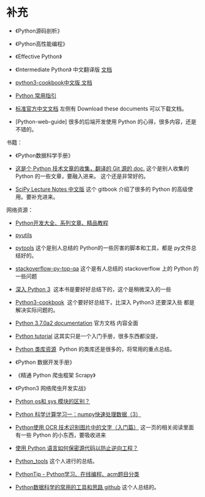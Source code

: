 # 补充



- 《Python源码剖析》
- 《Python高性能编程》
- 《Effective Python》

- 《Intermediate Python》 中文翻译版 [文档](http://www.lizenghai.com/doc/Intermediate_Python_CN/Introduction.html)
- [python3-cookbook中文版 文档](http://www.lizenghai.com/doc/python3-cookbook/index.html)

- [Python 常用指引](https://docs.python.org/zh-cn/3/howto/index.html)



- [标准官方中文文档](https://docs.Python.org/zh-cn/3.6/) 左侧有 Download these documents 可以下载文档。









- [Python-web-guide] 很多的后端开发使用 Python 的心得，很多内容，还是不错的。


书籍：

- 《Python数据科学手册》



- [这是个 Python 技术文章的收集，翻译的 Git 源的 doc.](https://pyzh.readthedocs.io/en/latest/index.html) 这个是别人收集的 Python 的一些文章，要融入进来。 这个还是非常好的。
- [SciPy Lecture Notes 中文版](https://wizardforcel.gitbooks.io/scipy-lecture-notes/content/17.html) 这个 gitbook 介绍了很多的 Python
 的高级使用。要补充进来。



网络资源：


- [Python开发大全、系列文章、精品教程](https://blog.csdn.net/luanpeng825485697/article/details/78347433)
- [pyutils](https://github.com/wklken/pyutils)
- [pytools](https://github.com/wklken/pytools) 这个是别人总结的 Python的一些厉害的脚本和工具，都是 py文件总结好的。
- [stackoverflow-py-top-qa](https://github.com/wklken/stackoverflow-py-top-qa) 这个是有人总结的 stackoverflow 上的 Python 的一些问题
- [深入 Python 3](https://dipyzh.bitbucket.io/)  这本书是要好好总结下的，这个是稍微深入的一些
- [Python3-cookbook](http://Python3-cookbook.readthedocs.io/zh_CN/latest/index.html#)  这个要好好总结下，比深入 Python3 还要深入些 都是解决实际问题的。
- [Python 3.7.0a2 documentation](http://Python.readthedocs.io/en/latest/) 官方文档 内容全面
- [Python tutorial](http://www.Pythondoc.com/Pythontutorial3/index.html#) 这其实只是一个入门手册，很多东西都没提，
- [Python 类库资源](http://106.15.37.116/2018/05/03/Python-%E7%B1%BB%E5%BA%93%E8%B5%84%E6%BA%90/#1wxPython)  Python 的类库还是很多的，将常用的重点总结。
- 《Python 数据开发手册》
- 《精通 Python 爬虫框架 Scrapy》
- 《Python3 网络爬虫开发实战》
- [Python os和 sys 模块的区别？](https://www.zhihu.com/question/31843617)

- [Python 科学计算学习一：numpy快速处理数据（3）](https://blog.csdn.net/ikerpeng/article/details/20077439)
- [Python使用 OCR 技术识别图片中的文字（入门篇）](https://blog.csdn.net/oh5W6HinUg43JvRhhB/article/details/78683112) 这一页的相关阅读里面有一些 Python 的小东西，要吸收进来

- [使用 Python 语言如何保密源代码以防止逆向工程？](https://www.zhihu.com/question/20069661)


- [Python_tools](https://github.com/huaxz1986/Python_tools) 这个人进行的总结。

- [PythonTip - Python学习、在线编程、acm题目分类](http://www.Pythontip.com/)

- [Python数据科学的常用的工具和思路 github](https://github.com/hsz1273327/TutorialForPythonDataScience) 这个人总结的。

